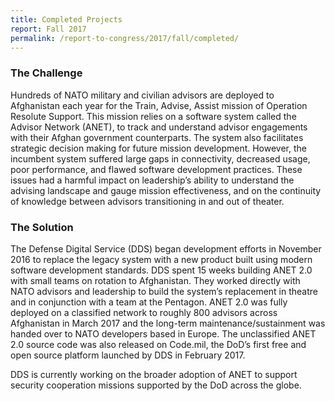 ```yaml
---
title: Completed Projects
report: Fall 2017
permalink: /report-to-congress/2017/fall/completed/
---
```

### The Challenge

Hundreds of NATO military and civilian advisors are deployed to Afghanistan each year for the Train, Advise, Assist mission of Operation Resolute Support. This mission relies on a software system called the Advisor Network (ANET), to track and understand advisor engagements with their Afghan government counterparts. The system also facilitates strategic decision making for future mission development. However, the incumbent system suffered large gaps in connectivity, decreased usage, poor performance, and flawed software development practices. These issues had a harmful impact on leadership’s ability to understand the advising landscape and gauge mission effectiveness, and on the continuity of knowledge between advisors transitioning in and out of theater.

### The Solution

The Defense Digital Service (DDS) began development efforts in November 2016 to replace the legacy system with a new product built using modern software development standards. DDS spent 15 weeks building ANET 2.0 with small teams on rotation to Afghanistan. They worked directly with NATO advisors and leadership to build the system’s replacement in theatre and in conjunction with a team at the Pentagon. ANET 2.0 was fully deployed on a classified network to roughly 800 advisors across Afghanistan in March 2017 and the long-term maintenance/sustainment was handed over to NATO developers based in Europe. The unclassified ANET 2.0 source code was also released on Code.mil, the DoD’s first free and open source platform launched by DDS in February 2017.

DDS is currently working on the broader adoption of ANET to support security cooperation missions supported by the DoD across the globe.